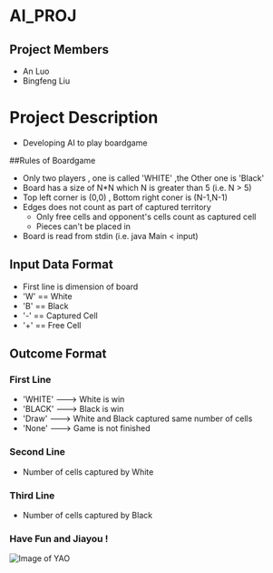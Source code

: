 # AI_PROJ

## Project Members
- An Luo
- Bingfeng Liu

# Project Description

- Developing AI to play boardgame

##Rules of Boardgame

- Only two players , one is called 'WHITE' ,the Other one is 'Black'
- Board has a size of N*N which N is greater than 5 (i.e. N > 5)
- Top left corner is (0,0) , Bottom right coner is (N-1,N-1)
- Edges does not count as part of captured territory
    - Only free cells and opponent's cells count as captured cell
    - Pieces can't be placed in
- Board is read from stdin (i.e. java Main < input)

## Input Data Format
- First line is dimension of board
- 'W' == White
- 'B' == Black
- '-' == Captured Cell
- '+' == Free Cell

## Outcome Format

### First Line
- 'WHITE' ---> White is win
- 'BLACK' ---> Black is win
- 'Draw'  ---> White and Black captured same number of cells
- 'None'  ---> Game is not finished

### Second Line
- Number of cells captured by White

### Third Line
- Number of cells captured by Black

### Have Fun and Jiayou !

![Image of YAO](http://img.qqday.com/allimg/120627/0921062E3-0.jpg)

